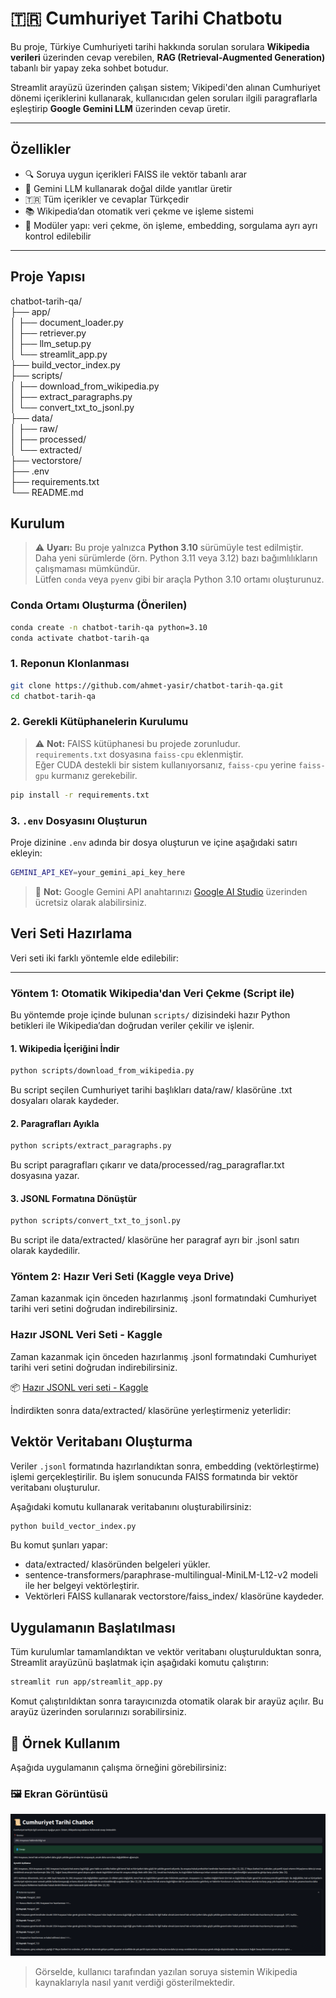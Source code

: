  # 🇹🇷 Cumhuriyet Tarihi Chatbotu

Bu proje, Türkiye Cumhuriyeti tarihi hakkında sorulan sorulara **Wikipedia verileri** üzerinden cevap verebilen, **RAG (Retrieval-Augmented Generation)** tabanlı bir yapay zeka sohbet botudur.

Streamlit arayüzü üzerinden çalışan sistem; Vikipedi'den alınan Cumhuriyet dönemi içeriklerini kullanarak, kullanıcıdan gelen soruları ilgili paragraflarla eşleştirip **Google Gemini LLM** üzerinden cevap üretir.

---

## Özellikler

- 🔍 Soruya uygun içerikleri FAISS ile vektör tabanlı arar
- 🤖 Gemini LLM kullanarak doğal dilde yanıtlar üretir
- 🇹🇷 Tüm içerikler ve cevaplar Türkçedir
- 📚 Wikipedia’dan otomatik veri çekme ve işleme sistemi
- 🧩 Modüler yapı: veri çekme, ön işleme, embedding, sorgulama ayrı ayrı kontrol edilebilir

---

##  Proje Yapısı
chatbot-tarih-qa/  
├── app/  
│ ├── document_loader.py  
│ ├── retriever.py  
│ ├── llm_setup.py  
│ └── streamlit_app.py  
├── build_vector_index.py  
├── scripts/  
│ ├── download_from_wikipedia.py  
│ ├── extract_paragraphs.py  
│ └── convert_txt_to_jsonl.py  
├── data/  
│ ├── raw/  
│ ├── processed/  
│ └── extracted/  
├── vectorstore/  
├── .env  
├── requirements.txt  
└── README.md  

##  Kurulum

> ⚠️ **Uyarı:** Bu proje yalnızca **Python 3.10** sürümüyle test edilmiştir.  
> Daha yeni sürümlerde (örn. Python 3.11 veya 3.12) bazı bağımlılıkların çalışmaması mümkündür.  
> Lütfen `conda` veya `pyenv` gibi bir araçla Python 3.10 ortamı oluşturunuz.

### Conda Ortamı Oluşturma (Önerilen)

```bash
conda create -n chatbot-tarih-qa python=3.10
conda activate chatbot-tarih-qa
```

### 1. Reponun Klonlanması

```bash
git clone https://github.com/ahmet-yasir/chatbot-tarih-qa.git
cd chatbot-tarih-qa
```

### 2. Gerekli Kütüphanelerin Kurulumu

> ⚠️ **Not:** FAISS kütüphanesi bu projede zorunludur.  
> `requirements.txt` dosyasına `faiss-cpu` eklenmiştir.  
> Eğer CUDA destekli bir sistem kullanıyorsanız, `faiss-cpu` yerine `faiss-gpu` kurmanız gerekebilir.

```bash
pip install -r requirements.txt
```

### 3. `.env` Dosyasını Oluşturun

Proje dizinine `.env` adında bir dosya oluşturun ve içine aşağıdaki satırı ekleyin:

```bash
GEMINI_API_KEY=your_gemini_api_key_here
```

> 🔑 **Not:** Google Gemini API anahtarınızı [Google AI Studio](https://makersuite.google.com/app) üzerinden ücretsiz olarak alabilirsiniz.

##  Veri Seti Hazırlama

Veri seti iki farklı yöntemle elde edilebilir:

---

### Yöntem 1: Otomatik Wikipedia'dan Veri Çekme (Script ile)

Bu yöntemde proje içinde bulunan `scripts/` dizisindeki hazır Python betikleri ile Wikipedia’dan doğrudan veriler çekilir ve işlenir.

#### 1. Wikipedia İçeriğini İndir

```bash
python scripts/download_from_wikipedia.py
```
Bu script seçilen Cumhuriyet tarihi başlıkları data/raw/ klasörüne .txt dosyaları olarak kaydeder.

#### 2. Paragrafları Ayıkla

```bash
python scripts/extract_paragraphs.py
```
Bu script paragrafları çıkarır ve data/processed/rag_paragraflar.txt dosyasına yazar.

#### 3. JSONL Formatına Dönüştür

```bash
python scripts/convert_txt_to_jsonl.py
```
Bu script ile data/extracted/ klasörüne her paragraf ayrı bir .jsonl satırı olarak kaydedilir.

### Yöntem 2: Hazır Veri Seti (Kaggle veya Drive)
Zaman kazanmak için önceden hazırlanmış .jsonl formatındaki Cumhuriyet tarihi veri setini doğrudan indirebilirsiniz.

### Hazır JSONL Veri Seti - Kaggle
Zaman kazanmak için önceden hazırlanmış .jsonl formatındaki Cumhuriyet tarihi veri setini doğrudan indirebilirsiniz.

📦 <a href="https://www.kaggle.com/datasets/ayasir/cumhuriyet-tarihi-belgeleri" target="_blank">Hazır JSONL veri seti - Kaggle</a>

İndirdikten sonra data/extracted/ klasörüne yerleştirmeniz yeterlidir:

## Vektör Veritabanı Oluşturma

Veriler `.jsonl` formatında hazırlandıktan sonra, embedding (vektörleştirme) işlemi gerçekleştirilir. Bu işlem sonucunda FAISS formatında bir vektör veritabanı oluşturulur.

Aşağıdaki komutu kullanarak veritabanını oluşturabilirsiniz:

```bash
python build_vector_index.py
```
Bu komut şunları yapar:
- data/extracted/ klasöründen belgeleri yükler.
- sentence-transformers/paraphrase-multilingual-MiniLM-L12-v2 modeli ile her belgeyi  vektörleştirir.
- Vektörleri FAISS kullanarak vectorstore/faiss_index/ klasörüne kaydeder.

##  Uygulamanın Başlatılması

Tüm kurulumlar tamamlandıktan ve vektör veritabanı oluşturulduktan sonra, Streamlit arayüzünü başlatmak için aşağıdaki komutu çalıştırın:

```bash
streamlit run app/streamlit_app.py
```
Komut çalıştırıldıktan sonra tarayıcınızda otomatik olarak bir arayüz açılır. Bu arayüz üzerinden sorularınızı sorabilirsiniz.

## 🧪 Örnek Kullanım

Aşağıda uygulamanın çalışma örneğini görebilirsiniz:

### 🖼️ Ekran Görüntüsü

![Chatbot Ekran Görüntüsü](screenshots/ornek.png)

> Görselde, kullanıcı tarafından yazılan soruya sistemin Wikipedia kaynaklarıyla nasıl yanıt verdiği gösterilmektedir.
